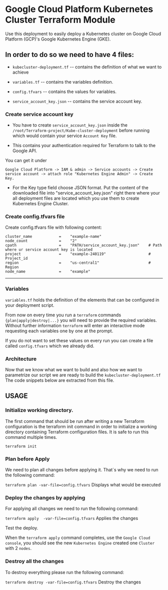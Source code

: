 
# Google Cloud Platform Kubernetes Cluster Terraform Module
Use this deployment to easily deploy a Kubernetes cluster on Google Cloud Platform (GCP)'s Google Kubernetes Engine (GKE).

## In order to do so we need to have 4 files:

* ```kubecluster-deployment.tf``` -- contains the definition of what we want to achieve

* ```variables.tf``` -- contains the variables definition.

* ```config.tfvars``` -- contains the values for variables.

* ```service_account_key.json``` -- contains the service account key.


### Create service account key

* You have to create ```service_account_key.json``` inside the  ```/root/Terraform-project/Kube-cluster-deployment``` before running which would contain your service ```Account Key```  file.

* This contains your authentication required for Terraform to talk to the Google API.

You can get it under 
```
Google Cloud Platform -> IAM & admin -> Service accounts -> Create service account -> attach role "Kubernetes Engine Admin" -> Create Key.
```
* For the Key type field choose JSON format. Put the content of the downloaded file into "service_account_key.json" right there where your all deployment files are located which you use them to create Kubernetes Engine Cluster.


### Create config.tfvars file

Create config.tfvars file with following content: 

```
cluster_name            =    "example-name"
node_count              =    "2"                                
cpath                   =    "PATH/service_account_key.json"    # Path where ur service account key is located
project                 =    "example-240119"                   # Project_id
region                  =    "us-central1"                      # Region
node_name               =    "example"
```

--------------------------------------------------------------------------------------------------------------

  
### Variables  

```variables.tf``` holds the definition of the elements that can be configured in your
deployment script.


From now on every time you run a ```terraform``` commands ```{plan|apply|destroy|...}``` you will need to provide the required variables. Without further information ```terraform``` will enter an interactive mode requesting each variables one by one at the prompt.

If you do not want to set these values on every run you can create a file called ```config.tfvars``` which we already did.

### Architecture

Now that we know what we want to build and also how we want to parametrize our script we are ready to build the ```kubecluster-deployment.tf```  The code snippets below are extracted from this file.

## USAGE 


### Initialize working directory.

The first command that should be run after writing a new Terraform configuration is the terraform init command in order to initialize a working directory containing Terraform configuration files. It is safe to run this command multiple times.

```
terraform init
```

### Plan before Apply

We need to plan all changes before applying it. That`s why we need to run the following command:

```terraform plan -var-file=config.tfvars```   Displays what would be executed

### Deploy the changes by applying

For applying all changes we need to run the following command:

```terraform apply  -var-file=config.tfvars```    Applies the changes

Test the deploy.

When the ```terraform apply``` command completes, use the ```Google Cloud console```, you should see the new ```Kubernetes Engine``` created one ```Cluster``` with 2 ```nodes```.

### Destroy all the changes

To destroy everything please run the following command:

```terraform destroy -var-file=config.tfvars```  Destroy the changes


